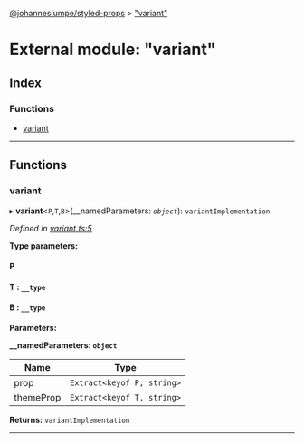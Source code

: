 [@johanneslumpe/styled-props](../README.md) > ["variant"](../modules/_variant_.md)

# External module: "variant"

## Index

### Functions

* [variant](_variant_.md#variant)

---

## Functions

<a id="variant"></a>

###  variant

▸ **variant**<`P`,`T`,`B`>(__namedParameters: *`object`*): `variantImplementation`

*Defined in [variant.ts:5](https://github.com/johanneslumpe/styled-props/blob/8e709f1/src/variant.ts#L5)*

**Type parameters:**

#### P 
#### T :  `__type`
#### B :  `__type`
**Parameters:**

**__namedParameters: `object`**

| Name | Type |
| ------ | ------ |
| prop | `Extract<keyof P, string>` |
| themeProp | `Extract<keyof T, string>` |

**Returns:** `variantImplementation`

___

